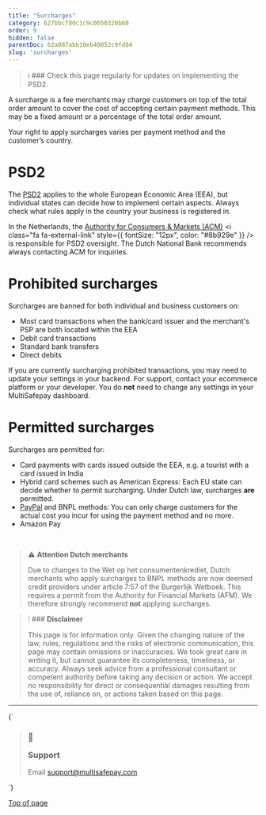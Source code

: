 ```yaml
---
title: "Surcharges"
category: 627bbcf80c1c9c0050320b60
order: 9
hidden: false
parentDoc: 62a087abb10eb40052c9fd04
slug: 'surcharges'
---
```

> ℹ ### ​Check this page regularly for updates on implementing the PSD2.

A surcharge is a fee merchants may charge customers on top of the total order amount to cover the cost of accepting certain payment methods. This may be a fixed amount or a percentage of the total order amount.

Your right to apply surcharges varies per payment method and the customer’s country.

# PSD2

The [PSD2](/docs/psd2/) applies to the whole European Economic Area (EEA), but individual states can decide how to implement certain aspects. Always check what rules apply in the country your business is registered in.

In the Netherlands, the <a href="https://www.acm.nl" target="_blank">Authority for Consumers & Markets (ACM)</a> <i class="fa fa-external-link" style={{ fontSize: "12px", color: "#8b929e" }} /> is responsible for PSD2 oversight. The Dutch National Bank recommends always contacting ACM for inquiries.

# Prohibited surcharges

Surcharges are banned for both individual and business customers on:

* Most card transactions when the bank/card <Glossary>issuer</Glossary> and the merchant's <Glossary>PSP</Glossary> are both located within the EEA
* Debit card transactions
* Standard bank transfers
* Direct debits

If you are currently surcharging prohibited transactions, you may need to update your settings in your <Glossary>backend</Glossary>. For support, contact your ecommerce platform or your developer. You do **not** need to change any settings in your MultiSafepay dashboard.

# Permitted surcharges

Surcharges are permitted for:

* Card payments with cards issued outside the EEA, e.g. a tourist with a card issued in India
* Hybrid <Glossary>card schemes</Glossary> such as American Express: Each EU state can decide whether to permit surcharging. Under Dutch law, surcharges **are** permitted.
* [PayPal](/docs/paypal/) and <Glossary>BNPL</Glossary> methods: You can only charge customers for the actual cost you incur for using the payment method and no more.
* Amazon Pay

<br />

> ⚠️ **Attention Dutch merchants**
>
> Due to changes to the Wet op het consumentenkrediet, Dutch merchants who apply surcharges to <Glossary>BNPL</Glossary> methods are now deemed credit providers under article 7:57 of the Burgerlijk Wetboek. This requires a permit from the Authority for Financial Markets (AFM). We therefore strongly recommend **not** applying surcharges.<br />

> ❕ ### **Disclaimer**
>
> This page is for information only. Given the changing nature of the law, rules, regulations and the risks of electronic communication, this page may contain omissions or inaccuracies. We took great care in writing it, but cannot guarantee its completeness, timeliness, or accuracy. Always seek advice from a professional consultant or competent authority before taking any decision or action. We accept no responsibility for direct or consequential damages resulting from the use of, reliance on, or actions taken based on this page.<br />

***

<HTMLBlock>{`
<blockquote class="callout callout_info">
    <h3 class="callout-heading false">
        <span class="callout-icon">💬</span>
        <p>Support</p>
    </h3>
    <p>Email <a href="mailto:support@multisafepay.com">support@multisafepay.com</a></p>
</blockquote>
`}</HTMLBlock>

[Top of page](#)